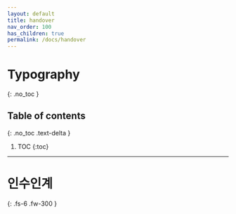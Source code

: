 ```yaml
---
layout: default
title: handover
nav_order: 100
has_children: true
permalink: /docs/handover
---
```


# Typography
{: .no_toc }

## Table of contents
{: .no_toc .text-delta }

1. TOC
{:toc}

---

# 인수인계
{: .fs-6 .fw-300 }
